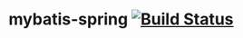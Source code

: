 mybatis-spring [![Build Status](https://travis-ci.org/LanyonM/mybatis-spring.png?branch=master)](https://travis-ci.org/LanyonM/mybatis-spring)
=============


